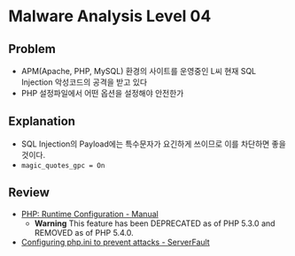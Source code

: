 # Malware Analysis Level 04

## Problem
* APM(Apache, PHP, MySQL) 환경의 사이트를 운영중인 L씨 현재 SQL Injection 악성코드의 공격을 받고 있다 
* PHP 설정파일에서 어떤 옵션을 설정해야 안전한가 

## Explanation
* SQL Injection의 Payload에는 특수문자가 요긴하게 쓰이므로 이를 차단하면 좋을 것이다.
* `magic_quotes_gpc = On`

## Review
* [PHP: Runtime Configuration - Manual](https://php.net/manual/en/info.configuration.php#ini.magic-quotes-gpc)
	- **Warning** This feature has been DEPRECATED as of PHP 5.3.0 and REMOVED as of PHP 5.4.0.
* [Configuring php.ini to prevent attacks - ServerFault](https://serverfault.com/questions/310680/configuring-php-ini-to-prevent-attacks)